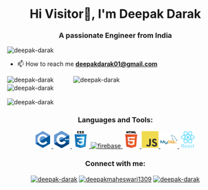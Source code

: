 <h1 align="center">Hi Visitor👋, I'm Deepak Darak</h1>
<h3 align="center">A passionate Engineer from India</h3>

<p align="left"> <img src="https://komarev.com/ghpvc/?username=deepak-darak&label=Profile%20views&color=0e75b6&style=flat" alt="deepak-darak" /> </p>

- 📫 How to reach me **deepakdarak01@gmail.com**

<p><img align="left" src="https://github-readme-stats.vercel.app/api/top-langs?username=deepak-darak&show_icons=true&locale=en&layout=compact" alt="deepak-darak" />
<img align = "right" width="350px"
src="https://deepak-darak.vercel.app/static/media/avatar-1.e18c937d0a33154687422e5da407f480.svg" alt="deepak-darak" />
</p>

<p>&nbsp;<img align="center" src="https://github-readme-stats.vercel.app/api?username=deepak-darak&show_icons=true&locale=en" alt="deepak-darak" /></p>

<p><img align="center" src="https://github-readme-streak-stats.herokuapp.com/?user=deepak-darak&" alt="deepak-darak" /></p>


<h3 align="center">Languages and Tools:</h3>
<p align="center"> <a href="https://www.cprogramming.com/" target="_blank" rel="noreferrer"> <img src="https://raw.githubusercontent.com/devicons/devicon/master/icons/c/c-original.svg" alt="c" width="40" height="40"/> </a> <a href="https://www.w3schools.com/cpp/" target="_blank" rel="noreferrer"> <img src="https://raw.githubusercontent.com/devicons/devicon/master/icons/cplusplus/cplusplus-original.svg" alt="cplusplus" width="40" height="40"/> </a> <a href="https://www.w3schools.com/css/" target="_blank" rel="noreferrer"> <img src="https://raw.githubusercontent.com/devicons/devicon/master/icons/css3/css3-original-wordmark.svg" alt="css3" width="40" height="40"/> </a> <a href="https://firebase.google.com/" target="_blank" rel="noreferrer"> <img src="https://www.vectorlogo.zone/logos/firebase/firebase-icon.svg" alt="firebase" width="40" height="40"/> </a> <a href="https://www.w3.org/html/" target="_blank" rel="noreferrer"> <img src="https://raw.githubusercontent.com/devicons/devicon/master/icons/html5/html5-original-wordmark.svg" alt="html5" width="40" height="40"/> </a> <a href="https://developer.mozilla.org/en-US/docs/Web/JavaScript" target="_blank" rel="noreferrer"> <img src="https://raw.githubusercontent.com/devicons/devicon/master/icons/javascript/javascript-original.svg" alt="javascript" width="40" height="40"/> </a> <a href="https://www.mysql.com/" target="_blank" rel="noreferrer"> <img src="https://raw.githubusercontent.com/devicons/devicon/master/icons/mysql/mysql-original-wordmark.svg" alt="mysql" width="40" height="40"/> </a> <a href="https://reactjs.org/" target="_blank" rel="noreferrer"> <img src="https://raw.githubusercontent.com/devicons/devicon/master/icons/react/react-original-wordmark.svg" alt="react" width="40" height="40"/> </a> </p>

<h3 align="center">Connect with me:</h3>
<p align="center">
<a href="https://linkedin.com/in/deepak-darak" target="blank"><img align="center" src="https://raw.githubusercontent.com/rahuldkjain/github-profile-readme-generator/master/src/images/icons/Social/linked-in-alt.svg" alt="deepak-darak" height="30" width="40" /></a>
<a href="https://instagram.com/deepakmaheswari1309" target="blank"><img align="center" src="https://raw.githubusercontent.com/rahuldkjain/github-profile-readme-generator/master/src/images/icons/Social/instagram.svg" alt="deepakmaheswari1309" height="30" width="40" /></a>
<a href="https://www.leetcode.com/deepak-darak" target="blank"><img align="center" src="https://raw.githubusercontent.com/rahuldkjain/github-profile-readme-generator/master/src/images/icons/Social/leet-code.svg" alt="deepak-darak" height="30" width="40" /></a>
</p>
